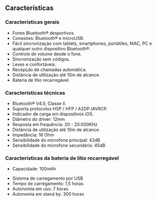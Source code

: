 ## Características

### Características gerais

* Fones Bluetooth® desportivos.
* Conexões: Bluetooth® e microUSB.
* Fácil sincronização com tablets, smartphones, portátiles, MAC, PC e qualquer outro dispositivo Bluetooth®.
* Controle de volume desde o fone.
* Sincronização sem códigos.
* Leves e confortáveis.
* Recepção de chamadas automática. 
* Distância de utilização até 10m de alcance.
* Bateria de lítio recarregável.

### Características técnicas

* Bluetooth® V4.0, Classe II.
* Suporta protocolos HSP / HFP / A2DP /AVRCP.
* Indicador de carga em dispositivos iOS.
* Diâmetro do driver: 12mm
* Resposta em frequência:  20 - 20.000KHz
* Distância de utilização até 10m de alcance.
* Impedância: 16 Ohm
* Sensibilidade do microfone principal: 42dB
*	Sensibilidade do microfone secundário: 45dB

### Características da bateria de lítio recarregável

* Capacidade: 100mAh
- Sistema de carregamento por USB
- Tempo de carregamento: 1,5 horas
- Autonomia em uso: 7 horas
- Autonomia em stand by: 300 horas
